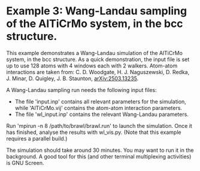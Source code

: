 # Example 3: Wang-Landau sampling of the AlTiCrMo system, in the bcc structure.

This example demonstrates a Wang-Landau simulation of the AlTiCrMo system, in the bcc structure. As a quick demonstration, the input file is set up to use 128 atoms with 4 windows each with 2 walkers. 
Atom-atom interactions are taken from:
C. D. Woodgate, H. J. Naguszewski, D. Redka, J. Minar, D. Quigley, J. B. Staunton, [arXiv:2503.13235](https://arxiv.org/abs/2503.13235).

A Wang-Landau sampling run needs the following input files:
 - The file 'input.inp' contains all relevant parameters for the simulation, while 'AlTiCrMo.vij' contains the atom-atom interaction parameters.
 - The file 'wl\_input.inp' contains the relevant Wang-Landau parameters.

Run 'mpirun -n 8 /path/to/brawl/brawl.run' to launch the simulation. Once it has finished, analyse the results with wl\_vis.py. (Note that this example requires a parallel build.)

The simulation should take around 30 minutes. You may want to run it in the background. A good tool for this (and other terminal multiplexing activities) is GNU Screen.
